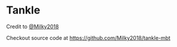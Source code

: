 # Tankle

Credit to [@Milky2018](https://github.com/Milky2018)

Checkout source code at https://github.com/Milky2018/tankle-mbt
